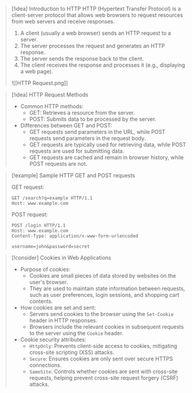 > [!idea] Introduction to HTTP
>   HTTP (Hypertext Transfer Protocol) is a client-server protocol that allows web browsers to request resources from web servers and receive responses.
>   1. A client (usually a web browser) sends an HTTP request to a server.
>   2. The server processes the request and generates an HTTP response.
>   3. The server sends the response back to the client.
>   4. The client receives the response and processes it (e.g., displaying a web page).
>
> ![[HTTP Request.png]]

> [!idea] HTTP Request Methods
>
> - Common HTTP methods:
>   - GET: Retrieves a resource from the server.
>   - POST: Submits data to be processed by the server.
> - Differences between GET and POST:
>   - GET requests send parameters in the URL, while POST requests send parameters in the request body.
>   - GET requests are typically used for retrieving data, while POST requests are used for submitting data.
>   - GET requests are cached and remain in browser history, while POST requests are not.

> [!example] Sample HTTP GET and POST requests
>
> GET request:
> ```http
> GET /search?q=example HTTP/1.1
> Host: www.example.com
> ```
>
> POST request:
> ```http
> POST /login HTTP/1.1
> Host: www.example.com
> Content-Type: application/x-www-form-urlencoded
>
> username=john&password=secret
> ```

> [!consider] Cookies in Web Applications
>
> - Purpose of cookies:
>   - Cookies are small pieces of data stored by websites on the user's browser.
>   - They are used to maintain state information between requests, such as user preferences, login sessions, and shopping cart contents.
> - How cookies are set and sent:
>   - Servers send cookies to the browser using the `Set-Cookie` header in HTTP responses.
>   - Browsers include the relevant cookies in subsequent requests to the server using the `Cookie` header.
> - Cookie security attributes:
>   - `HttpOnly`: Prevents client-side access to cookies, mitigating cross-site scripting (XSS) attacks.
>   - `Secure`: Ensures cookies are only sent over secure HTTPS connections.
>   - `SameSite`: Controls whether cookies are sent with cross-site requests, helping prevent cross-site request forgery (CSRF) attacks.

